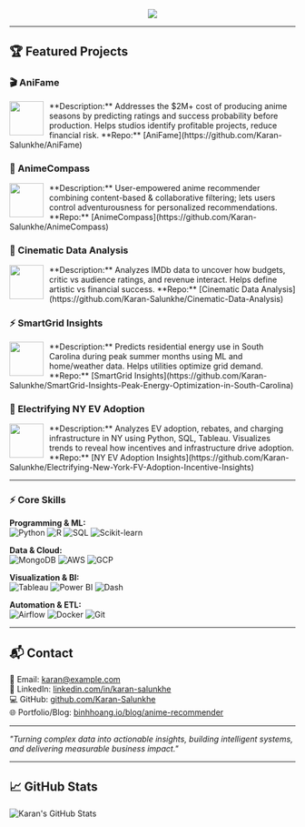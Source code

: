 <p align="center">
  <img src="https://readme-typing-svg.herokuapp.com?font=Fira+Code&weight=600&size=22&duration=2500&pause=500&color=0F8CFF&center=true&vCenter=true&width=800&height=80&lines=Hi+I'm+Karan+Salunkhe!;Data+Analyst+|+Business+Analyst+|+Data+Engineer;Transforming+Data+into+Actionable+Insights;Building+ML+Models+and+Recommendation+Systems" />
</p>

---

## 🏆 Featured Projects

<div align="left">

### 🎬 AniFame
<img src="https://user-images.githubusercontent.com/62628676/97792286-b8978b00-1bb2-11eb-8a9d-7df79a578d28.png" width="60" align="left" style="margin-right:10px;">
**Description:** Addresses the $2M+ cost of producing anime seasons by predicting ratings and success probability before production. Helps studios identify profitable projects, reduce financial risk.  
**Repo:** [AniFame](https://github.com/Karan-Salunkhe/AniFame)  
<br clear="all">

### 🧭 AnimeCompass
<img src="https://user-images.githubusercontent.com/62628676/93409135-33efe800-f864-11ea-9c10-0396cda3428d.png" width="60" align="left" style="margin-right:10px;">
**Description:** User-empowered anime recommender combining content-based & collaborative filtering; lets users control adventurousness for personalized recommendations.  
**Repo:** [AnimeCompass](https://github.com/Karan-Salunkhe/AnimeCompass)  
<br clear="all">

### 🎥 Cinematic Data Analysis
<img src="https://media.giphy.com/media/l41lI4bYmcsPJX9Go/giphy.gif" width="60" align="left" style="margin-right:10px;">
**Description:** Analyzes IMDb data to uncover how budgets, critic vs audience ratings, and revenue interact. Helps define artistic vs financial success.  
**Repo:** [Cinematic Data Analysis](https://github.com/Karan-Salunkhe/Cinematic-Data-Analysis)  
<br clear="all">

### ⚡ SmartGrid Insights
<img src="https://media.giphy.com/media/XQgQ5pxOjv4WxkEzD8/giphy.gif" width="60" align="left" style="margin-right:10px;">
**Description:** Predicts residential energy use in South Carolina during peak summer months using ML and home/weather data. Helps utilities optimize grid demand.  
**Repo:** [SmartGrid Insights](https://github.com/Karan-Salunkhe/SmartGrid-Insights-Peak-Energy-Optimization-in-South-Carolina)  
<br clear="all">

### 🔌 Electrifying NY EV Adoption
<img src="https://media.giphy.com/media/3o7TKtnuHOHHUjR38Y/giphy.gif" width="60" align="left" style="margin-right:10px;">
**Description:** Analyzes EV adoption, rebates, and charging infrastructure in NY using Python, SQL, Tableau. Visualizes trends to reveal how incentives and infrastructure drive adoption.  
**Repo:** [NY EV Adoption Insights](https://github.com/Karan-Salunkhe/Electrifying-New-York-FV-Adoption-Incentive-Insights)  
<br clear="all">

</div>

---

### ⚡ Core Skills

**Programming & ML:**  
![Python](https://img.shields.io/badge/Python-3.8-blue) ![R](https://img.shields.io/badge/R-4.2.3-blue) ![SQL](https://img.shields.io/badge/SQL-PostgreSQL-green) ![Scikit-learn](https://img.shields.io/badge/Scikit--learn-0.23.1-lightgrey)  

**Data & Cloud:**  
![MongoDB](https://img.shields.io/badge/MongoDB-4.4.0-green) ![AWS](https://img.shields.io/badge/AWS-S3-orange) ![GCP](https://img.shields.io/badge/GCP-Compute-blue)  

**Visualization & BI:**  
![Tableau](https://img.shields.io/badge/Tableau-2022-blue) ![Power BI](https://img.shields.io/badge/PowerBI-2021-yellow) ![Dash](https://img.shields.io/badge/Dash-1.21-lightgrey)  

**Automation & ETL:**  
![Airflow](https://img.shields.io/badge/Airflow-2.3-blue) ![Docker](https://img.shields.io/badge/Docker-20.10-blue) ![Git](https://img.shields.io/badge/Git-2.40-red)

---

## 📬 Contact

📧 Email: [karan@example.com](mailto:karan@example.com)  
🔗 LinkedIn: [linkedin.com/in/karan-salunkhe](https://www.linkedin.com/in/karan-salunkhe/)  
💻 GitHub: [github.com/Karan-Salunkhe](https://github.com/Karan-Salunkhe)  
🌐 Portfolio/Blog: [binhhoang.io/blog/anime-recommender](https://binhhoang.io/blog/anime-recommender/)  

---

_"Turning complex data into actionable insights, building intelligent systems, and delivering measurable business impact."_

---

## 📈 GitHub Stats

![Karan's GitHub Stats](https://github-readme-stats.vercel.app/api?username=Karan-Salunkhe&show_icons=true&theme=blue-green)
